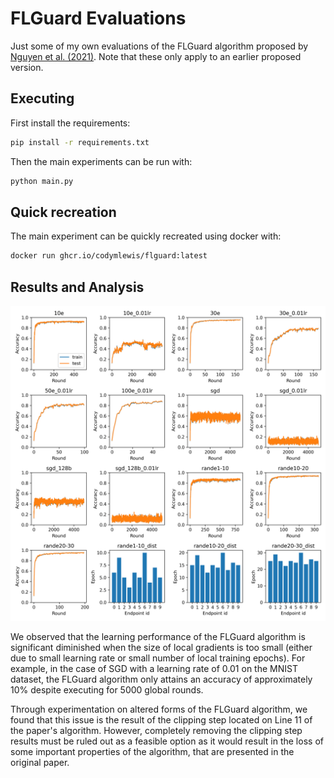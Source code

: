 # FLGuard Evaluations

Just some of my own evaluations of the FLGuard algorithm proposed by [Nguyen et al. (2021)](https://arxiv.org/abs/2101.02281v2).
Note that these only apply to an earlier proposed version.

## Executing

First install the requirements:
```sh
pip install -r requirements.txt
```

Then the main experiments can be run with:
```sh
python main.py
```

## Quick recreation

The main experiment can be quickly recreated using docker with:
```sh
docker run ghcr.io/codymlewis/flguard:latest
```


## Results and Analysis

![FLGuard Evaluation Results](/plot.png)

We observed that the learning performance of the FLGuard algorithm is significant diminished when the size of local gradients is too
small (either due to small learning rate or small number of local training epochs). For example, in the case of SGD with a learning rate
of 0.01 on the MNIST dataset, the FLGuard algorithm only attains an accuracy of approximately 10% despite executing for 5000 global rounds.

Through experimentation on altered forms of the FLGuard algorithm, we found that this issue is the result of the clipping step located on
Line 11 of the paper's algorithm. However, completely removing the clipping step results must be ruled out as a feasible option as it would result in the loss
of some important properties of the algorithm, that are presented in the original paper.
